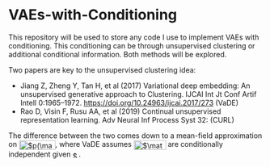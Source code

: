# VAEs-with-Conditioning

This repository will be used to store any code I use to implement VAEs with conditioning. This conditioning can be through unsupervised clustering or additional conditional information. Both methods will be explored. 

Two papers are key to the unsupervised clustering idea:
- Jiang Z, Zheng Y, Tan H, et al (2017) Variational deep embedding: An unsupervised generative approach to Clustering. IJCAI Int Jt Conf Artif Intell 0:1965–1972. https://doi.org/10.24963/ijcai.2017/273 (VaDE)
- Rao D, Visin F, Rusu AA, et al (2019) Continual unsupervised representation learning. Adv Neural Inf Process Syst 32: (CURL)

The difference between the two comes down to a mean-field approximation on <img src="https://bit.ly/3h0eSgF" align="center" border="0" alt="$p(\mathbf{z}, \mathbf{y}\vert \mathbf{x})$" width="72" height="19" />, where VaDE assumes <img src="https://bit.ly/3jmwLrE" align="center" border="0" alt=" $\mathbf{z} $  and  $ \mathbf{y}$" width="64" height="19" /> are conditionally independent given <img src="https://bit.ly/3x0X36H" align="center" border="0" alt="$ \mathbf{x}$" width="12" height="12" />.


